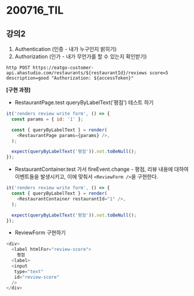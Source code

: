 200716_TIL
===




강의2
---
 
1. Authentication (인증 - 내가 누구인지 밝히기)
2. Authorization (인가 - 내가 무언가를 할 수 있는지 확인받기)

```
http POST https://eatgo-customer-api.ahastudio.com/restaurants/${restaurantId}/reviews score=5 description=good "Authorization: ${accessToken}"
```

**[구현 과정]**

* RestaurantPage.test queryByLabelText('평점') 테스트 하기
```javascript
it('renders review write form', () => {
  const params = { id: '1' };

  const { queryByLabelText } = render(
    <RestaurantPage params={params} />,
  );

  expect(queryByLabelText('평점')).not.toBeNull();
});
```
* RestaurantContainer.test 가서 fireEvent.change - 평점, 리뷰 내용에 대하여 이벤트들을 발생시키고, 이에 맞춰서 ```<ReviewForm />```을 구현한다.
```javascript
it('renders review write form', () => {
  const { queryByLabelText } = render(
    <RestaurantContainer restaurantId="1" />,
  );

  expect(queryByLabelText('평점')).not.toBeNull();
});
```

* ReviewForm 구현하기 

```javascript
<div>
  <label htmlFor="review-score">
    평점
  <label>
  <input
   type="text"
   id="review-score"
  />
</div>
```